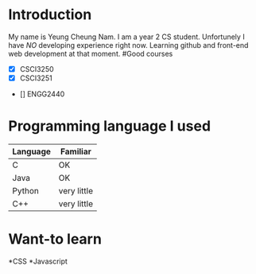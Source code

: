 # Introduction
My name is Yeung Cheung Nam. I am a year 2 CS student. 
Unfortunely I have *NO* developing experience right now.
Learning github and front-end web development at that moment.
#Good courses
- [x] CSCI3250
- [x] CSCI3251
- [] ENGG2440
# Programming language I used
|Language|Familiar|
|--------|--------|
|C	 |OK	  |
|Java	 |OK	  |
|Python	 |very little	  |
|C++	 |very little	  |
# Want-to learn
*CSS
*Javascript
